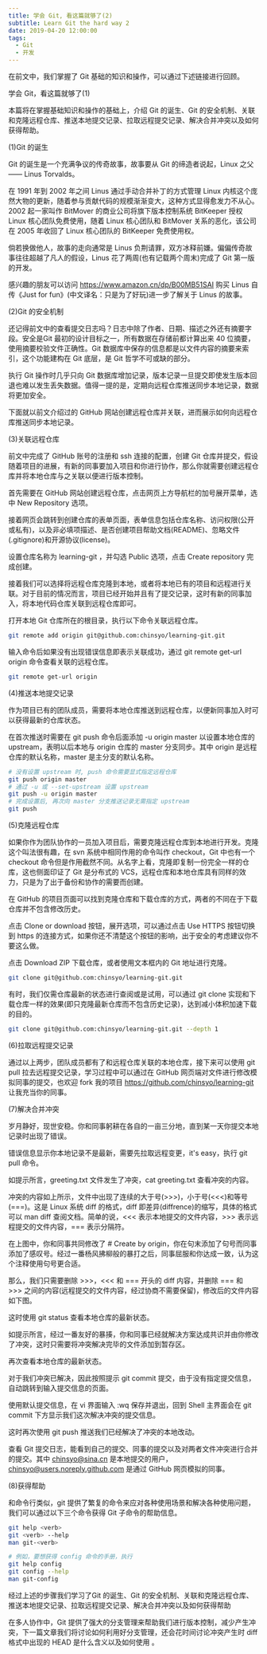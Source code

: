 ```yaml
---
title: 学会 Git, 看这篇就够了(2)
subtitle: Learn Git the hard way 2
date: 2019-04-20 12:00:00
tags:
  - Git
  - 开发
---
```


在前文中，我们掌握了 Git 基础的知识和操作，可以通过下述链接进行回顾。

学会 Git，看这篇就够了(1)

本篇将在掌握基础知识和操作的基础上，介绍 Git 的诞生、Git 的安全机制、关联和克隆远程仓库、推送本地提交记录、拉取远程提交记录、解决合并冲突以及如何获得帮助。

(1)Git 的诞生

Git 的诞生是一个充满争议的传奇故事，故事要从 Git 的缔造者说起，Linux 之父 —— Linus Torvalds。


在 1991 年到 2002 年之间 Linus 通过手动合并补丁的方式管理 Linux 内核这个庞然大物的更新，随着参与贡献代码的规模渐渐变大，这种方式显得愈发力不从心。2002 起一家叫作 BitMover 的商业公司将旗下版本控制系统 BitKeeper 授权 Linux 核心团队免费使用，随着 Linux 核心团队和 BitMover 关系的恶化，该公司在 2005 年收回了 Linux 核心团队的 BitKeeper 免费使用权。

倘若换做他人，故事的走向通常是 Linus 负荆请罪，双方冰释前嫌。偏偏传奇故事往往超越了凡人的假设，Linus 花了两周(也有记载两个周末)完成了 Git 第一版的开发。

感兴趣的朋友可以访问 https://www.amazon.cn/dp/B00MB51SAI 购买 Linus 自传《Just for fun》(中文译名：只是为了好玩)进一步了解关于 Linus 的故事。

(2)Git 的安全机制

还记得前文中的查看提交日志吗？日志中除了作者、日期、描述之外还有摘要字段。安全是Git 最初的设计目标之一，所有数据在存储前都计算出来 40 位摘要，使用摘要校验文件正确性。Git 数据库中保存的信息都是以文件内容的摘要来索引，这个功能建构在 Git 底层，是 Git 哲学不可或缺的部分。

执行 Git 操作时几乎只向 Git 数据库增加记录，版本记录一旦提交即使发生版本回退也难以发生丢失数据。值得一提的是，定期向远程仓库推送同步本地记录，数据将更加安全。

下面就以前文介绍过的 GitHub 网站创建远程仓库并关联，进而展示如何向远程仓库推送同步本地记录。

(3)关联远程仓库

前文中完成了 GitHub 账号的注册和 ssh 连接的配置，创建 Git 仓库并提交，假设随着项目的进展，有新的同事要加入项目和你进行协作，那么你就需要创建远程仓库并将本地仓库与之关联以便进行版本控制。

首先需要在 GitHub 网站创建远程仓库，点击网页上方导航栏的加号展开菜单，选中 New Repository 选项。



接着网页会跳转到创建仓库的表单页面，表单信息包括仓库名称、访问权限(公开或私有)，以及非必填项描述、是否创建项目帮助文档(README)、忽略文件(.gitignore)和开源协议(license)。

设置仓库名称为 learning-git ，并勾选 Public 选项，点击 Create repository 完成创建。



接着我们可以选择将远程仓库克隆到本地，或者将本地已有的项目和远程进行关联。对于目前的情况而言，项目已经开始并且有了提交记录，这时有新的同事加入，将本地代码仓库关联到远程仓库即可。

打开本地 Git 仓库所在的根目录，执行以下命令关联远程仓库。

```bash
git remote add origin git@github.com:chinsyo/learning-git.git
```

输入命令后如果没有出现错误信息即表示关联成功，通过 git remote get-url origin 命令查看关联的远程仓库。

```bash
git remote get-url origin
```

(4)推送本地提交记录

作为项目已有的团队成员，需要将本地仓库推送到远程仓库，以便新同事加入时可以获得最新的仓库状态。

在首次推送时需要在 git push 命令后面添加 -u origin master 以设置本地仓库的 upstream，表明以后本地与 origin 仓库的 master 分支同步。其中 origin 是远程仓库的默认名称，master 是主分支的默认名称。

```bash
# 没有设置 upstream 时, push 命令需要显式指定远程仓库
git push origin master
# 通过 -u 或 --set-upstream 设置 upstream
git push -u origin master
# 完成设置后, 再次向 master 分支推送记录无需指定 upstream
git push
```

(5)克隆远程仓库

如果你作为团队协作的一员加入项目后，需要克隆远程仓库到本地进行开发。克隆这个叫法很有趣，在 svn 系统中相同作用的命令叫作 checkout，Git 中也有一个 checkout 命令但是作用截然不同。从名字上看，克隆即复制一份完全一样的仓库，这也侧面印证了 Git 是分布式的 VCS，远程仓库和本地仓库具有同样的效力，只是为了出于备份和协作的需要而创建。

在 GitHub 的项目页面可以找到克隆仓库和下载仓库的方式，两者的不同在于下载仓库并不包含修改历史。



点击 Clone or download 按钮，展开选项，可以通过点击 Use HTTPS 按钮切换到 https 的连接方式，如果你还不清楚这个按钮的影响，出于安全的考虑建议你不要这么做。



点击 Download ZIP 下载仓库，或者使用文本框内的 Git 地址进行克隆。

```bash
git clone git@github.com:chinsyo/learning-git.git
```

有时，我们仅需仓库最新的状态进行查阅或是试用，可以通过 git clone 实现和下载仓库一样的效果(即只克隆最新仓库而不包含历史记录)，达到减小体积加速下载的目的。

```bash
git clone git@github.com:chinsyo/learning-git.git --depth 1
```

(6)拉取远程提交记录

通过以上两步，团队成员都有了和远程仓库关联的本地仓库，接下来可以使用 git pull 拉去远程提交记录，学习过程中可以通过在 GitHub 网页端对文件进行修改模拟同事的提交，也欢迎 fork 我的项目 https://github.com/chinsyo/learning-git 让我充当你的同事。



(7)解决合并冲突

岁月静好，现世安稳。你和同事躬耕在各自的一亩三分地，直到某一天你提交本地记录时出现了错误。



错误信息显示你本地记录不是最新，需要先拉取远程变更，it's easy，执行 git pull 命令。



如提示所言，greeting.txt 文件发生了冲突，cat greeting.txt 查看冲突的内容。



冲突的内容如上所示，文件中出现了连续的大于号(>>>)，小于号(<<<)和等号(===)。这是 Linux 系统 diff 的格式，diff 即差异(diffrence)的缩写，具体的格式可以 man diff 查阅文档。简单的说，<<< 表示本地提交的文件内容，>>> 表示远程提交的文件内容，=== 表示分隔符。

在上图中，你和同事共同修改了 # Create by origin，你在句末添加了句号而同事添加了感叹号。经过一番杨风拂柳般的暴打之后，同事屈服和你达成一致，认为这个注释使用句号更合适。

那么，我们只需要删除 >>>，<<< 和 === 开头的 diff 内容，并删除 === 和 >>> 之间的内容(远程提交的文件内容，经过协商不需要保留)，修改后的文件内容如下图。



这时使用 git status 查看本地仓库的最新状态。



如提示所言，经过一番友好的暴揍，你和同事已经就解决方案达成共识并由你修改了冲突，这时只需要将冲突解决完毕的文件添加到暂存区。



再次查看本地仓库的最新状态。



对于我们冲突已解决，因此按照提示 git commit 提交，由于没有指定提交信息，自动跳转到输入提交信息的页面。



使用默认提交信息，在 vi 界面输入 :wq 保存并退出，回到 Shell 主界面会在 git commit 下方显示我们这次解决冲突的提交信息。



这时再次使用 git push 推送我们已经解决了冲突的本地改动。



查看 Git 提交日志，能看到自己的提交、同事的提交以及对两者文件冲突进行合并的提交。其中 chinsyo@sina.cn 是本地提交的用户，chinsyo@users.noreply.github.com 是通过 GitHub 网页模拟的同事。



(8)获得帮助

和命令行类似，git 提供了繁复的命令来应对各种使用场景和解决各种使用问题，我们可以通过以下三个命令获得 Git 子命令的帮助信息。

```bash
git help <verb>
git <verb> --help
man git-<verb>
```

```bash
# 例如，要想获得 config 命令的手册，执行 
git help config
git config --help
man git-config
```

经过上述的步骤我们学习了Git 的诞生、Git 的安全机制、关联和克隆远程仓库、推送本地提交记录、拉取远程提交记录、解决合并冲突以及如何获得帮助

在多人协作中，Git 提供了强大的分支管理来帮助我们进行版本控制，减少产生冲突，下一篇文章我们将讨论如何利用好分支管理，还会花时间讨论冲突产生时 diff 格式中出现的 HEAD 是什么含义以及如何使用 。

